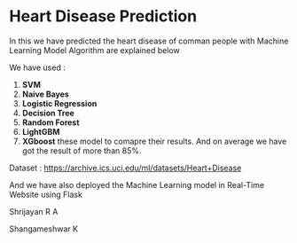 # Heart Disease Prediction

In this we have predicted the heart disease of comman people with Machine Learning Model Algorithm are explained below

We have used :
1. **SVM**
2. **Naive Bayes**
3. **Logistic Regression**
4. **Decision Tree**
5. **Random Forest**
6. **LightGBM**
7. **XGboost**
these model to comapre their results. And on average we have got the result of more than 85%. 

Dataset : https://archive.ics.uci.edu/ml/datasets/Heart+Disease

And we have also deployed the Machine Learning model in Real-Time Website using Flask

Shrijayan R A 

Shangameshwar K
